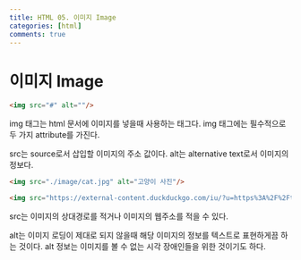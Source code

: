 ```yaml
---
title: HTML 05. 이미지 Image
categories: [html]
comments: true
---
```


# 이미지 Image

```html
<img src="#" alt=""/>
```

img 태그는 html 문서에 이미지를 넣을때 사용하는 태그다.
img 태그에는 필수적으로 두 가지 attribute를 가진다.

src는 source로서 삽입할 이미지의 주소 값이다.
alt는 alternative text로서 이미지의 정보다.

```html
<img src="./image/cat.jpg" alt="고양이 사진"/>

<img src="https://external-content.duckduckgo.com/iu/?u=https%3A%2F%2Ftse1.mm.bing.net%2Fth%3Fid%3DOIP.iItiFnVs3iguScMEvLR3sgHaEO%26pid%3DApi&f=1" alt="고양이 사진"/>
```

src는 이미지의 상대경로를 적거나 이미지의 웹주소를 적을 수 있다.

alt는 이미지 로딩이 제대로 되지 않을때 해당 이미지의 정보를 텍스트로 표현하게끔 하는 것이다.
alt 정보는 이미지를 볼 수 없는 시각 장애인들을 위한 것이기도 하다.

